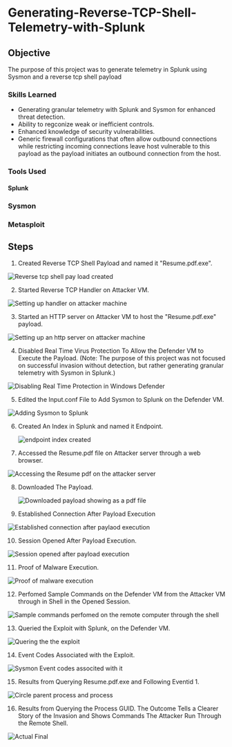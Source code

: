 # Generating-Reverse-TCP-Shell-Telemetry-with-Splunk

## Objective

The purpose of this project was to generate telemetry in Splunk using Sysmon and a reverse tcp shell payload
### Skills Learned

- Generating granular telemetry with Splunk and Sysmon for enhanced threat detection.
- Ability to regconize weak or inefficient controls.
- Enhanced knowledge of security vulnerabilities.
- Generic firewall configurations that often allow outbound connections while restricting incoming connections leave host vulnerable to 
  this payload as the payload initiates an outbound connection from the host.
  

### Tools Used

#### Splunk
###  Sysmon
###  Metasploit


## Steps
1. Created Reverse TCP Shell Payload and named it "Resume.pdf.exe".

![Reverse tcp shell pay load created](https://github.com/user-attachments/assets/f40ef298-3a5d-4d3c-b36f-2e6bcbfe669c)


2. Started Reverse TCP Handler on Attacker VM.

![Setting up handler on attacker machine](https://github.com/user-attachments/assets/08097927-d019-4fdc-982e-a51b4eba3dfa)


3. Started an HTTP server on Attacker VM to host the "Resume.pdf.exe" payload.

![Setting up an http server  on attacker machine](https://github.com/user-attachments/assets/524b2264-5f54-49fc-ba65-f102ec0ef08b)


4. Disabled Real Time Virus Protection To Allow the Defender VM to Execute the Payload. (Note: The purpose of this project was not focused on successful invasion without detection, but rather generating granular telemetry with Sysmon in Splunk.)

![Disabling Real Time Protection in Windows Defender](https://github.com/user-attachments/assets/d255af5c-6007-405c-b8de-f3382d250dcf) 


5. Edited the Input.conf File to Add Sysmon to Splunk on the Defender VM.

  ![Adding Sysmon to Splunk](https://github.com/user-attachments/assets/b9d671c0-8875-4f5a-be75-c450975e3613)



6. Created An Index in Splunk and named it Endpoint.

    ![endpoint index created](https://github.com/user-attachments/assets/0830d0b4-d970-4e7c-915e-2c33d77e1df6)


7. Accessed the Resume.pdf file on Attacker server through a web browser.

 ![Accessing the Resume pdf on the attacker server](https://github.com/user-attachments/assets/cc7eb059-cce9-452b-8a63-278b71194c38)


8. Downloaded The Payload.

   ![Downloaded payload showing as a pdf file](https://github.com/user-attachments/assets/d6d66785-8be4-456b-ab47-44a1cff79414)


9. Established Connection After Payload Execution

![Established connection after paylaod execution](https://github.com/user-attachments/assets/dff0489d-4a0a-4b67-ae2e-74d50956ac2d)


10. Session Opened After Payload Execution.

   ![Session opened after payload execution](https://github.com/user-attachments/assets/f7385584-1314-49c4-b55a-97aa7cc32062)


11. Proof of Malware Execution.

![Proof of malware execution](https://github.com/user-attachments/assets/65a3b18a-6eb6-4ba3-9536-2b57f8a4615a)


12. Perfomed Sample Commands on the Defender VM from the Attacker VM through in Shell in the Opened Session.

![Sample commands perfomed on the remote computer through the shell](https://github.com/user-attachments/assets/bd2ffa84-a575-4852-917a-d1cd7a9087f5)


13. Queried the Exploit with Splunk, on the Defender VM.

![Quering the the exploit](https://github.com/user-attachments/assets/efec3e34-c4ad-4368-a615-403f9cb20ea0)


14. Event Codes Associated with the Exploit.

![Sysmon Event codes associted with it](https://github.com/user-attachments/assets/c1e456ed-734d-4bc0-9aba-01a0711d8bf3)


15. Results from Querying Resume.pdf.exe and Following Eventid 1.

![Circle parent process and process](https://github.com/user-attachments/assets/f1d6fb2c-a491-452c-892d-33c446c84f01)


16. Results from Querying the Process GUID. The Outcome Tells a Clearer Story of the Invasion and Shows Commands The Attacker Run Through the Remote Shell.

![Actual Final](https://github.com/user-attachments/assets/710d4d4c-bb31-47c4-8c39-83e89bba0cd2)

